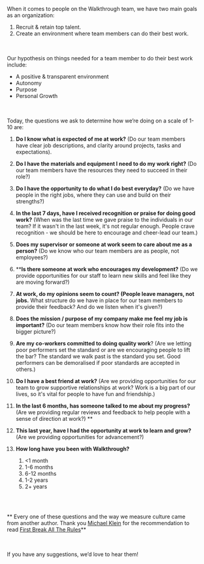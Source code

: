 When it comes to people on the Walkthrough team, we have two main goals as an organization:
1. Recruit & retain top talent. 
2. Create an environment where team members can do their best work.

<br><br>
Our hypothesis on things needed for a team member to do their best work include:
- A positive & transparent environment
- Autonomy 
- Purpose
- Personal Growth

<br><br>
Today, the questions we ask to determine how we’re doing on a scale of 1-10 are:
1. **Do I know what is expected of me at work?** (Do our team members have clear job descriptions, and clarity around projects, tasks and expectations).

2. **Do I have the materials and equipment I need to do my work right?** (Do our team members have the resources they need to succeed in their role?)

3. **Do I have the opportunity to do what I do best everyday?** (Do we have people in the right jobs, where they can use and build on their strengths?)

4. **In the last 7 days, have I received recognition or praise for doing good work?** (When was the last time we gave praise to the individuals in our team?  If it wasn't in the last week, it's not regular enough.  People crave recognition - we should be here to  encourage and cheer-lead our team.)

5. **Does my supervisor or someone at work seem to care about me as a person?**  (Do we know who our team members are as people, not employees?)

6. ****Is there someone at work who encourages my development?**  (Do we provide opportunities for our staff to learn new skills and feel like they are moving forward?)

7. **At work, do my opinions seem to count? (People leave managers, not jobs.**  What structure do we have in place for our team members to provide their feedback?  And do we listen when it's given?)

8. **Does the mission / purpose of my company make me feel my job is important?**  (Do our team members know how their role fits into the bigger picture?)

9. **Are my co-workers committed to doing quality work**?  (Are we letting poor performers set the standard or are we encouraging people to lift the bar?  The standard we walk past is the standard you set.  Good performers can be demoralised if poor standards are accepted in others.)

10. **Do I have a best friend at work?**  (Are we providing opportunities for our team to grow supportive relationships at work?  Work is a big part of our lives, so it's vital for people to have fun and friendship.)

11. **In the last 6 months, has someone talked to me about my progress?**  (Are we providing regular reviews and feedback to help people with a sense of direction at work?)
**
12. **This last year, have I had the opportunity at work to learn and grow?**  (Are we providing opportunities for advancement?)

13. **How long have you been with Walkthrough?**
    1. <1 month
    2. 1-6 months
    3. 6-12 months
    4. 1-2 years
    5. 2+ years

<br><br>

** Every one of these questions and the way we measure culture came from another author. Thank you [Michael Klein](https://www.linkedin.com/in/michael-klein-5506b31b/) for the recommendation to read [First Break All The Rules](https://www.amazon.com/First-Break-All-Rules-Differently-ebook/dp/B01E7M6INO/ref=tmm_kin_swatch_0?_encoding=UTF8&qid=&sr=)**

<br><br>
If you have any suggestions, we’d love to hear them!
